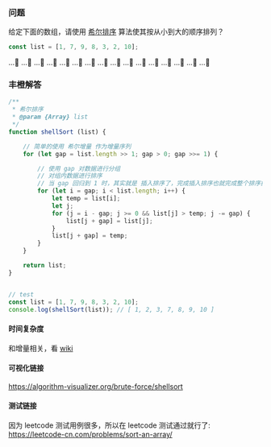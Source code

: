### 问题

给定下面的数组，请使用 [希尔排序](https://zh.wikipedia.org/wiki/%E5%B8%8C%E5%B0%94%E6%8E%92%E5%BA%8F) 算法使其按从小到大的顺序排列？

```javascript
const list = [1, 7, 9, 8, 3, 2, 10];
```

...🤔
...🤔
...🤔
...🤔
...🤔
...🤔
...🤔
...🤔
...🤔
...🤔
...🤔
...🤔
...🤔
...🤔
...🤔
...🤔


### 丰橙解答

```javascript
/**
 * 希尔排序
 * @param {Array} list 
 */
function shellSort (list) {

    // 简单的使用 希尔增量 作为增量序列
    for (let gap = list.length >> 1; gap > 0; gap >>= 1) {

        // 使用 gap 对数据进行分组
        // 对组内数据进行排序
        // 当 gap 回归到 1 时，其实就是 插入排序了，完成插入排序也就完成整个排序操作
        for (let i = gap; i < list.length; i++) {
            let temp = list[i];
            let j;
            for (j = i - gap; j >= 0 && list[j] > temp; j -= gap) {
                list[j + gap] = list[j];
            }
            list[j + gap] = temp;
        }
    }

    return list;
}


// test
const list = [1, 7, 9, 8, 3, 2, 10];
console.log(shellSort(list)); // [ 1, 2, 3, 7, 8, 9, 10 ]


```

#### 时间复杂度
和增量相关，看 [wiki](https://zh.wikipedia.org/wiki/%E5%B8%8C%E5%B0%94%E6%8E%92%E5%BA%8F)


#### 可视化链接
https://algorithm-visualizer.org/brute-force/shellsort


#### 测试链接
因为 leetcode 测试用例很多，所以在 leetcode 测试通过就行了:
https://leetcode-cn.com/problems/sort-an-array/